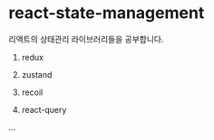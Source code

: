 # react-state-management
리액트의 상태관리 라이브러리들을 공부합니다.

1. redux

2. zustand

3. recoil

4. react-query

...

